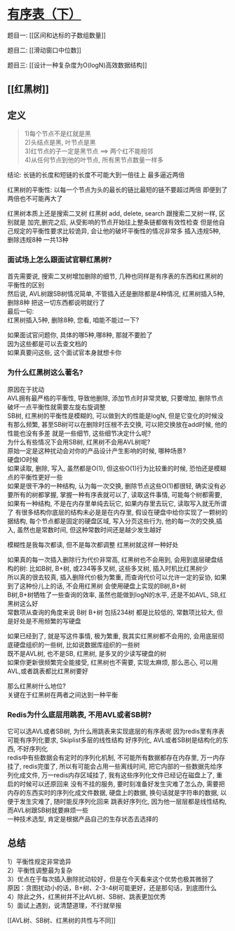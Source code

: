 # [ 有序表（下）](https://www.bilibili.com/video/BV1FMvYegEwT)

题目一: [[区间和达标的子数组数量]]   

题目二: [[滑动窗口中位数]]  

题目三: [[设计一种复杂度为O(logN)高效数据结构]]  


## [[红黑树]]



## 定义
>1)每个节点不是红就是黑  
>2)头结点是黑, 叶节点是黑  
>3)红节点的子一定是黑节点 ==> 两个红不能相邻  
>4)从任何节点到他的叶节点, 所有黑节点数量一样多  

结论: 长链的长度和短链的长度不可能大到一倍往上
 最多逼近两倍

 红黑树的平衡性:
 以每一个节点为头的最长的链比最短的链不要超过两倍
即便到了两倍也不可能再大了


红黑树本质上还是搜索二叉树
红黑树 add, delete, search 跟搜索二叉树一样, 区别就是
加完,删完之后, 从受影响的节点开始往上整条链都做有效性检查 
但是他自己规定的平衡性要求比较诡异, 会让他的破坏平衡性的情况非常多
插入违规5种, 删除违规8种 一共13种

### 面试场上怎么跟面试官聊红黑树?
首先需要说, 搜索二叉树增加删除的细节, 几种也同样是有序表的东西和红黑树的平衡性的区别  
然后说, AVL树跟SB树情况简单, 不管插入还是删除都是4种情况, 红黑树插入5种, 删除8种
把这一切东西都说明就行了  
最后一句:  
 红黑树插入5种, 删除8种, 您看, 咱能不能过一下?

如果面试官问题你, 具体的哪5种,哪8种, 那就不要脸了  
因为这些都是可以去查文档的  
如果真要问这些, 这个面试官本身就想卡你  



### 为什么红黑树这么著名?
原因在于扰动  
AVL拥有最严格的平衡性, 导致他删除, 添加节点时非常灵敏, 只要增加, 删除节点破坏一点平衡性就需要左旋右旋调整  
SB树, 红黑树的平衡性是模糊的, 可以做到大的性能是logN, 但是它变化的时候没有那么频繁, 甚至SB树可以在删除时压根不去交换, 可以把交换放在add时候, 他的性能也没有多差
 就是一些细节, 这些细节决定什么呢?    
 为什么有些情况下会用SB树, 红黑树不会用AVL树呢?  
 原始一定是这种扰动会对你的产品设计产生影响的时候, 哪种场景?  
 硬盘IO时候  
 如果读取, 删除, 写入, 虽然都是O(1), 但这些O(1)行为比较重的时候, 恐怕还是模糊点的平衡性更好一些  
 如果是很干净的一种结构, 认为每一次交换, 删除节点这些O(1)都很轻, 确实没有必要所有的树都掌握, 掌握一种有序表就可以了, 读取这件事情, 可能每个树都需要,  
 如果有一种结构, 不是在内存里单纯去玩它, 如果内存里去玩它, 读取写入就无所谓了
 有很多结构你底层的结构未必是是在内存里, 假设在硬盘中给你实现了一颗树的据结构, 每个节点都是固定的硬盘区域, 写入分页这些行为, 他的每一次的交换,插入, 虽然也是常数时间, 但这种常数时间还是越少发生越好  

模糊性是我每次都读, 但不是每次都调整 红黑树就这样一种好处  

如果真的每一次插入删除行为代价非常高, 红黑树也不会用到, 会用到底层硬盘结构的树: 比如B树, B+树, 或234等多叉树,  这些多叉树, 插入时机比红黑树少    
 所以真的很去较真, 插入删除代价极为繁重, 而查询代价可以允许一定的妥协, 如果到了这种份儿上的话, 不会用红黑树 会使用硬盘上实现的B树,B+树    
 B树,B+树牺牲了一些查询的效率, 虽然也能做到logN的水平, 还是不如AVL, SB,红黑树这么好  
  常数项从查询的角度来说 B树 B+树 包括234树 都是比较低的, 常数项比较大, 但是好处是不用频繁的写硬盘  

如果已经到了, 就是写这件事情, 极为繁重, 我其实红黑树都不会用的, 会用底层彻底硬盘组织的一些树, 比如说数据库组织的一些树  
 既不是AVL树, 也不是SB, 红黑树, 是多叉的少读写硬盘的树  
如果你更新很频繁完全能接受, 红黑树也不需要, 实现太麻烦, 那么恶心, 可以用AVL,或者跳表都比红黑树要好  

那么红黑树什么地位?  
关键在于红黑树在两者之间达到一种平衡  

### Redis为什么底层用跳表, 不用AVL或者SB树?
它可以选AVL或者SB树, 为什么用跳表来实现底层的有序表呢
因为redis里有序表可能有序列化要求, Skiplist多层的线性结构
好序列化, AVL或者SB树是结构化的东西, 不好序列化  
 redis中有些数据会有定时的序列化机制, 不可能所有数据都存在内存里, 万一内存挂了,
 redis完蛋了, 所以有可能会占用一些离线时间, 把它内部的一些数据先给序列化成文件, 万一redis内存区域挂了, 我有这些序列化文件已经记在磁盘上了, 重启的时候可以还原回来
 没有不挂的服务, 要时刻准备好发生灾难了怎么办, 需要把内存的东西实时的序列化成文件数据, 硬盘上的数据, 换句话就是字符串的数据, 以便于发生灾难了, 随时能反序列化回来
 跳表好序列化, 因为他一层层都是线性结构, 而AVL树跟SB树就要麻烦一些  
 一种技术选型, 肯定是根据产品自己的生存状态去选择的  

## 总结

1）平衡性规定非常诡异  
2）平衡性调整最为复杂  
3）优点在于每次插入删除扰动较好，但是在今天看来这个优势也极其微弱了  
原因：贪图扰动小的话，B+树、2-3-4树可能更好，还是那句话，到底图什么  
4）除此之外，红黑树并不比AVL树、SB树、跳表更加优秀   
5）面试上遇到，说清楚道理，不行就举报  

[[AVL树、SB树、红黑树的共性与不同]]